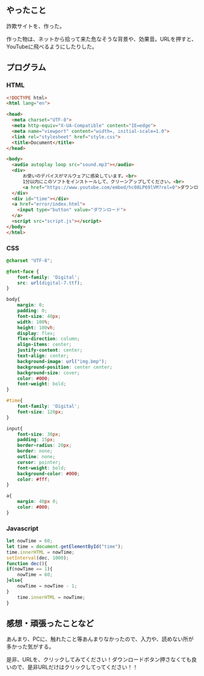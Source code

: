 ## やったこと
詐欺サイトを、作った。

作った物は、ネットから拾って来た危なそうな背景や、効果音。URLを押すと、YouTubeに飛べるようにしたりした。

## プログラム

### HTML
```html
<!DOCTYPE html>
<html lang="en">

<head>
  <meta charset="UTF-8">
  <meta http-equiv="X-UA-Compatible" content="IE=edge">
  <meta name="viewport" content="width=, initial-scale=1.0">
  <link rel="stylesheet" href="style.css">
  <title>Document</title>
</head>

<body>
  <audio autoplay loop src="sound.mp3"></audio>
  <div>
      お使いのデバイスがマルウェアに感染しています。<br>
      1分以内にこのソフトをインストールして、クリーンアップしてください。<br>
      <a href="https://www.youtube.com/embed/hc08LP69lVM?rel=0">ダウンロードできない場合はここをクリック</a>
  </div>
  <div id="time"></div>
  <a href="error/index.html">
    <input type="button" value="ダウンロード">
  </a>
  <script src="script.js"></script>
</body> 
</html>
```

### CSS

```css
@charset "UTF-8";

@font-face {
	font-family: 'Digital';
	src: url(digital-7.ttf);
}

body{
    margin: 0;
    padding: 0;
    font-size: 40px;
    width: 100%;
    height: 100vh;
    display: flex;
    flex-direction: column;
    align-items: center;
    justify-content: center;
    text-align: center;
    background-image: url("img.bmp");
    background-position: center center;
    background-size: cover;
    color: #000;
    font-weight: bold;
}

#time{
    font-family: 'Digital';
    font-size: 120px;
}

input{
    font-size: 30px;
    padding: 15px;
    border-radius: 20px;
    border: none;
    outline: none;
    cursor: pointer;
    font-weight: bold;
    background-color: #000;
    color: #fff;
}

a{
    margin: 40px 0;
    color: #000;
}
```

### Javascript

```javascript
let nowTime = 60;
let time = document.getElementById("time");
time.innerHTML = nowTime;
setInterval(dec, 1000);
function dec(){
if(nowTime == 1){
    nowTime = 60;
}else{
    nowTime = nowTime - 1;
}
    time.innerHTML = nowTime;
}
```

## 感想・頑張ったことなど
あんまり、PCに、触れたこと等あんまりなかったので、入力や、読めない所が多かった気がする。

是非、URLを、クリックしてみてください！ダウンロードボタン押さなくても良いので、是非URLだけはクリックしてってください！！
